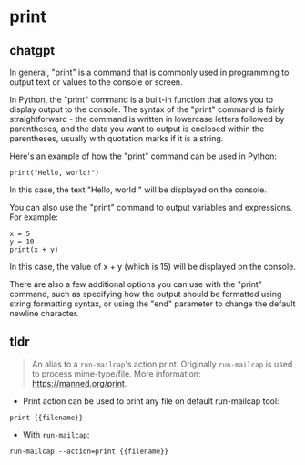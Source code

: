 # print 
## chatgpt 
In general, "print" is a command that is commonly used in programming to output text or values to the console or screen.

In Python, the "print" command is a built-in function that allows you to display output to the console. The syntax of the "print" command is fairly straightforward - the command is written in lowercase letters followed by parentheses, and the data you want to output is enclosed within the parentheses, usually with quotation marks if it is a string.

Here's an example of how the "print" command can be used in Python:

```
print("Hello, world!")
```

In this case, the text "Hello, world!" will be displayed on the console.

You can also use the "print" command to output variables and expressions. For example:

```
x = 5
y = 10
print(x + y)
```

In this case, the value of x + y (which is 15) will be displayed on the console.

There are also a few additional options you can use with the "print" command, such as specifying how the output should be formatted using string formatting syntax, or using the "end" parameter to change the default newline character. 

## tldr 
 
> An alias to a `run-mailcap`'s action print.
> Originally `run-mailcap` is used to process mime-type/file.
> More information: <https://manned.org/print>.

- Print action can be used to print any file on default run-mailcap tool:

`print {{filename}}`

- With `run-mailcap`:

`run-mailcap --action=print {{filename}}`
